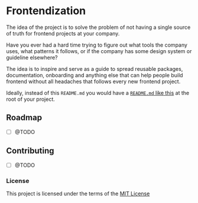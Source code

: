 # Frontendization

The idea of the project is to solve the problem of not having a single source of truth for frontend projects at your company.

Have you ever had a hard time trying to figure out what tools the company uses, what patterns it follows, or if the company has some design system or guideline elsewhere?

The idea is to inspire and serve as a guide to spread reusable packages, documentation, onboarding and anything else that can help people build frontend without all headaches that follows every new frontend project.

Ideally, instead of this `README.md` you would have a [`README.md` like this](./docs/README.md) at the root of your project.

## Roadmap

- [ ] @TODO
<!-- Check the [roadmap]() to see what we have in mind to put on Frontendization. -->

## Contributing

- [ ] @TODO

<!-- If you'd like to help us out with the project, we welcome contributions of all types! Check out our [CONTRIBUTING.md](CONTRIBUTING.md) for more details on how you can help us! -->

### License

This project is licensed under the terms of the [MIT License](./LICENSE)
